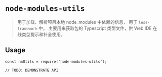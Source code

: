 # `node-modules-utils`

> 用于加载、解析项目本地 node_modules 中依赖的信息， 用于 `less-framework` 中， 主要用来获取包的 Typescript 类型文件，供 Web IDE 在线类型提示和补全使用。

## Usage

```
const nmUtils = require('node-modules-utils');

// TODO: DEMONSTRATE API
```
